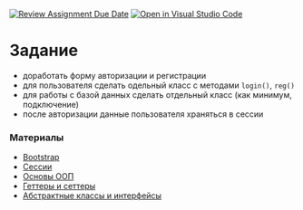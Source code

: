 [![Review Assignment Due Date](https://classroom.github.com/assets/deadline-readme-button-24ddc0f5d75046c5622901739e7c5dd533143b0c8e959d652212380cedb1ea36.svg)](https://classroom.github.com/a/OqHBNyUs)
[![Open in Visual Studio Code](https://classroom.github.com/assets/open-in-vscode-718a45dd9cf7e7f842a935f5ebbe5719a5e09af4491e668f4dbf3b35d5cca122.svg)](https://classroom.github.com/online_ide?assignment_repo_id=12769751&assignment_repo_type=AssignmentRepo)
# Задание

- доработать форму авторизации и регистрации
- для пользователя сделать одельный класс с методами ```login()```, ```reg()```
- для работы с базой данных сделать отдельный класс (как минимум, подключение)
- после авторизации данные пользователя храняться в сессии

### Материалы

- [Bootstrap](https://getbootstrap.com)
- [Сессии](https://www.php.net/manual/ru/book.session.php)
- [Основы ООП](https://code.tutsplus.com/ru/basics-of-object-oriented-programming-in-php--cms-31910t)
- [Геттеры и сеттеры](https://thisinterestsme.com/php-getters-and-setters/)
- [Абстрактные классы и интерфейсы](https://www.dev-notes.ru/articles/interfaces-vs-abstract-classes-in-php/)